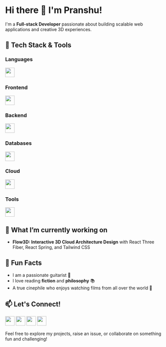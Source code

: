 # Hi there 👋 I'm Pranshu!

I'm a **Full-stack Developer** passionate about building scalable web applications and creative 3D experiences.
## 🔧 Tech Stack & Tools

### Languages
<img height="30rem" src="https://skillicons.dev/icons?i=javascript,typescript,python,java,cpp,cs"/>

### Frontend
<img height="30rem" src="https://skillicons.dev/icons?i=react,next,tailwind,threejs"/>

### Backend 
<img height="30rem" src="https://skillicons.dev/icons?i=spring,nodejs,express,unity,gradle"/>

### Databases
<img height="30rem" src="https://skillicons.dev/icons?i=mongo,mysql"/>

### Cloud
<img height="30rem" src="https://skillicons.dev/icons?i=aws,docker"/>

### Tools
<img height="30rem" src="https://skillicons.dev/icons?i=git,grafana,prometheus"/>

## 💼 What I’m currently working on

- **Flow3D: Interactive 3D Cloud Architecture Design** with React Three Fiber, React Spring, and Tailwind CSS

## 🎯 Fun Facts

- I am a passionate guitarist 🎸
- I love reading **fiction** and **philosophy** 📚
- A true cinephile who enjoys watching films from all over the world 🎥

## 📫 Let's Connect!
<a target="_blank" href="https://www.linkedin.com/in/pranshu-kumar-gond/"><img height="30rem" src="https://skillicons.dev/icons?i=linkedin"/></a>
<a target="_blank" href="https://x.com/madraven05"><img height="30rem" src="https://skillicons.dev/icons?i=twitter"/></a>
<a target="_blank" href="https://instagram.com/madraven05"><img height="30rem" src="https://skillicons.dev/icons?i=instagram"/></a>
<a target="_blank" href="https://instagram.com/madraven05"><img height="30rem" src="https://skillicons.dev/icons?i=gmail"/></a>





Feel free to explore my projects, raise an issue, or collaborate on something fun and challenging!
